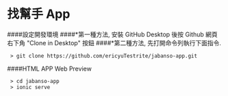 # 找幫手 App

####設定開發環境
####*第一種方法, 安裝 GitHub Desktop 後按 Github 網頁右下角 "Clone in Desktop" 按鈕
####*第二種方法, 先打開命令列執行下面指令.

     > git clone https://github.com/ericyuTestrite/jabanso-app.git

####HTML APP Web Preview

     > cd jabanso-app
     > ionic serve